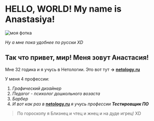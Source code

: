 # HELLO, WORLD! My name is Anastasiya!
![моя фотка](https://drive.google.com/file/d/1IR-Gh6oucH39jTFX12yjPrnhpHpsHLO_/view?usp=sharing)

*Ну а мне пока удобнее по русски XD* 

## Так что привет, мир! Меня зовут Анастасия!

Мне 32 годика и я учусь в Нетологии. Это вот тут **->** **[netology.ru](https://netology.ru/)**


У меня 4 профессии:
1. *Графический дизайнер*
2. *Педагог - психолог дошкольного возаста*
3. *Барбер*
4. *И вот как раз в* **[netology.ru](https://netology.ru/)** *я учусь профессии **Тестировщик ПО***
   
  > По гороскопу я Близнец и чтец и жнец и на дуде игрец! XD